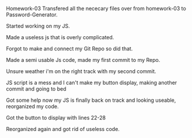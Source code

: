 
Homework-03
Transfered all the nececary files over from homework-03 to Password-Generator.

Started working on my JS.

Made a useless js that is overly complicated.

Forgot to make and connect my Git Repo so did that.

Made a semi usable Js code, made my first commit to my Repo.

Unsure weather i'm on the right track with my second commit.

JS script is a mess and I can't make my button display, making another commit and going to bed

Got some help now my JS is finally back on track and looking useable, reorganized my code.

Got the button to display with lines 22-28

Reorganized again and got rid of useless code.


